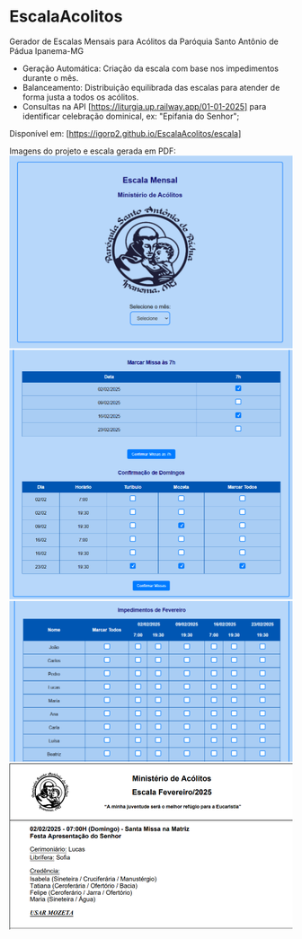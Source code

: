 # EscalaAcolitos
Gerador de Escalas Mensais para Acólitos da Paróquia Santo Antônio de Pádua Ipanema-MG

- Geração Automática: Criação da escala com base nos impedimentos durante o mês.
- Balanceamento: Distribuição equilibrada das escalas para atender de forma justa a todos os acólitos.
- Consultas na API [https://liturgia.up.railway.app/01-01-2025] para identificar celebração dominical, ex: "Epifania do Senhor";

Disponível em: [https://igorp2.github.io/EscalaAcolitos/escala]

Imagens do projeto e escala gerada em PDF:
![alt text](image.png)
![alt text](image-1.png)
![alt text](image-2.png)
![alt text](image-3.png)